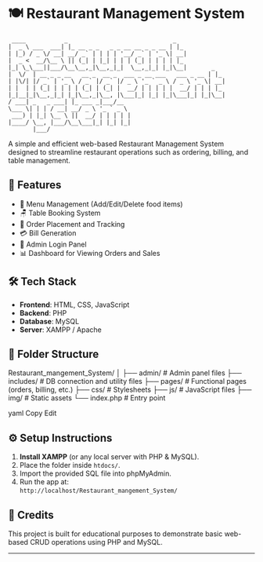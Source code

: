 # 🍽️ Restaurant Management System

```
 ____           _                              _              
|  _ \ ___  ___| |_ __ _ _   _ _ __ __ _ _ __ | |_            
| |_) / _ \/ __| __/ _` | | | | '__/ _` | '_ \| __|           
|  _ <  __/\__ \ || (_| | |_| | | | (_| | | | | |_            
|_| \_\___||___/\__\__,_|\__,_|_|  \__,_|_| |_|\__|       _   
|  \/  | __ _ _ __   __ _  __ _  ___ _ __ ___   ___ _ __ | |_ 
| |\/| |/ _` | '_ \ / _` |/ _` |/ _ \ '_ ` _ \ / _ \ '_ \| __|
| |  | | (_| | | | | (_| | (_| |  __/ | | | | |  __/ | | | |_ 
|_|__|_|\__,_|_| |_|\__,_|\__, |\___|_| |_| |_|\___|_| |_|\__|
/ ___| _   _ ___| |_ ___ _|___/__                             
\___ \| | | / __| __/ _ \ '_ ` _ \                            
 ___) | |_| \__ \ ||  __/ | | | | |                           
|____/ \__, |___/\__\___|_| |_| |_|                           
       |___/                                                                                                                                                                                                           
```

A simple and efficient web-based Restaurant Management System designed to streamline restaurant operations such as ordering, billing, and table management.

## 🚀 Features

- 🧾 Menu Management (Add/Edit/Delete food items)
- 🪑 Table Booking System
- 🛒 Order Placement and Tracking
- 💳 Bill Generation
- 🔐 Admin Login Panel
- 📊 Dashboard for Viewing Orders and Sales

## 🛠️ Tech Stack

- **Frontend**: HTML, CSS, JavaScript
- **Backend**: PHP
- **Database**: MySQL
- **Server**: XAMPP / Apache

## 📁 Folder Structure

Restaurant_mangement_System/
│
├── admin/ # Admin panel files
├── includes/ # DB connection and utility files
├── pages/ # Functional pages (orders, billing, etc.)
├── css/ # Stylesheets
├── js/ # JavaScript files
├── img/ # Static assets
└── index.php # Entry point

yaml
Copy
Edit

## ⚙️ Setup Instructions

1. **Install XAMPP** (or any local server with PHP & MySQL).
2. Place the folder inside `htdocs/`.
3. Import the provided SQL file into phpMyAdmin.
4. Run the app at:  
   `http://localhost/Restaurant_mangement_System/`

## 🙌 Credits

This project is built for educational purposes to demonstrate basic web-based CRUD operations using PHP and MySQL.

---
